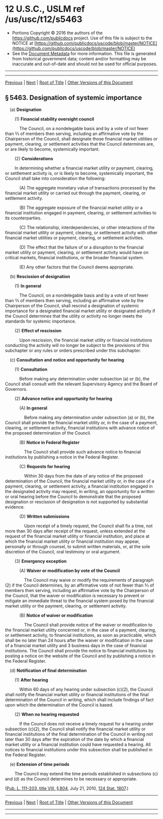 ---
---

# 12 U.S.C., USLM ref /us/usc/t12/s5463

* Portions Copyright © 2016 the authors of the https://github.com/publicdocs project.
  Use of this file is subject to the NOTICE at [https://github.com/publicdocs/uscode/blob/master/NOTICE](https://github.com/publicdocs/uscode/blob/master/NOTICE)
* See the [Document Metadata](././../../../../..//README.md) for more information.
  This file is generated from historical government data; content and/or formatting may be inaccurate and out-of-date and should not be used for official purposes.

----------
----------

[Previous](./../../../../..//us/usc/t12/ch53/schIV/m__us_usc_t12_s5462.md) | [Next](./../../../../..//us/usc/t12/ch53/schIV/m__us_usc_t12_s5464.md) | [Root of Title](./../../../../../) | [Other Versions of this Document](https://publicdocs.github.io/go/links?ns=uslm&ref=%2Fus%2Fusc%2Ft12%2Fs5463)

## § 5463. Designation of systemic importance

    (a) __Designation__ 

        (1) __Financial stability oversight council__ 

            The Council, on a nondelegable basis and by a vote of not fewer than ⅔ of members then serving, including an affirmative vote by the Chairperson of the Council, shall designate those financial market utilities or payment, clearing, or settlement activities that the Council determines are, or are likely to become, systemically important.

        (2) __Considerations__ 

        In determining whether a financial market utility or payment, clearing, or settlement activity is, or is likely to become, systemically important, the Council shall take into consideration the following:

            (A) The aggregate monetary value of transactions processed by the financial market utility or carried out through the payment, clearing, or settlement activity.

            (B) The aggregate exposure of the financial market utility or a financial institution engaged in payment, clearing, or settlement activities to its counterparties.

            (C) The relationship, interdependencies, or other interactions of the financial market utility or payment, clearing, or settlement activity with other financial market utilities or payment, clearing, or settlement activities.

            (D) The effect that the failure of or a disruption to the financial market utility or payment, clearing, or settlement activity would have on critical markets, financial institutions, or the broader financial system.

            (E) Any other factors that the Council deems appropriate.

    (b) __Rescission of designation__ 

        (1) __In general__ 

            The Council, on a nondelegable basis and by a vote of not fewer than ⅔ of members then serving, including an affirmative vote by the Chairperson of the Council, shall rescind a designation of systemic importance for a designated financial market utility or designated activity if the Council determines that the utility or activity no longer meets the standards for systemic importance.

        (2) __Effect of rescission__ 

            Upon rescission, the financial market utility or financial institutions conducting the activity will no longer be subject to the provisions of this subchapter or any rules or orders prescribed under this subchapter.

    (c) __Consultation and notice and opportunity for hearing__ 

        (1) __Consultation__ 

            Before making any determination under subsection (a) or (b), the Council shall consult with the relevant Supervisory Agency and the Board of Governors.

        (2) __Advance notice and opportunity for hearing__ 

            (A) __In general__ 

                Before making any determination under subsection (a) or (b), the Council shall provide the financial market utility or, in the case of a payment, clearing, or settlement activity, financial institutions with advance notice of the proposed determination of the Council.

            (B) __Notice in Federal Register__ 

                The Council shall provide such advance notice to financial institutions by publishing a notice in the Federal Register.

            (C) __Requests for hearing__ 

                Within 30 days from the date of any notice of the proposed determination of the Council, the financial market utility or, in the case of a payment, clearing, or settlement activity, a financial institution engaged in the designated activity may request, in writing, an opportunity for a written or oral hearing before the Council to demonstrate that the proposed designation or rescission of designation is not supported by substantial evidence.

            (D) __Written submissions__ 

                Upon receipt of a timely request, the Council shall fix a time, not more than 30 days after receipt of the request, unless extended at the request of the financial market utility or financial institution, and place at which the financial market utility or financial institution may appear, personally or through counsel, to submit written materials, or, at the sole discretion of the Council, oral testimony or oral argument.

        (3) __Emergency exception__ 

            (A) __Waiver or modification by vote of the Council__ 

                The Council may waive or modify the requirements of paragraph (2) if the Council determines, by an affirmative vote of not fewer than ⅔ of members then serving, including an affirmative vote by the Chairperson of the Council, that the waiver or modification is necessary to prevent or mitigate an immediate threat to the financial system posed by the financial market utility or the payment, clearing, or settlement activity.

            (B) __Notice of waiver or modification__ 

                The Council shall provide notice of the waiver or modification to the financial market utility concerned or, in the case of a payment, clearing, or settlement activity, to financial institutions, as soon as practicable, which shall be no later than 24 hours after the waiver or modification in the case of a financial market utility and 3 business days in the case of financial institutions. The Council shall provide the notice to financial institutions by posting a notice on the website of the Council and by publishing a notice in the Federal Register.

    (d) __Notification of final determination__ 

        (1) __After hearing__ 

            Within 60 days of any hearing under subsection (c)(2), the Council shall notify the financial market utility or financial institutions of the final determination of the Council in writing, which shall include findings of fact upon which the determination of the Council is based.

        (2) __When no hearing requested__ 

            If the Council does not receive a timely request for a hearing under subsection (c)(2), the Council shall notify the financial market utility or financial institutions of the final determination of the Council in writing not later than 30 days after the expiration of the date by which a financial market utility or a financial institution could have requested a hearing. All notices to financial institutions under this subsection shall be published in the Federal Register.

    (e) __Extension of time periods__ 

        The Council may extend the time periods established in subsections (c) and (d) as the Council determines to be necessary or appropriate.

([Pub. L. 111–203, title VIII, § 804][/us/pl/111/203/s804], July 21, 2010, [124 Stat. 1807][/us/stat/124/1807].)

----------

[Previous](./../../../../..//us/usc/t12/ch53/schIV/m__us_usc_t12_s5462.md) | [Next](./../../../../..//us/usc/t12/ch53/schIV/m__us_usc_t12_s5464.md) | [Root of Title](./../../../../../) | [Other Versions of this Document](https://publicdocs.github.io/go/links?ns=uslm&ref=%2Fus%2Fusc%2Ft12%2Fs5463)

----------
----------

[/us/pl/111/203/s804]: https://publicdocs.github.io/go/links?ns=uslm&ref=%2Fus%2Fpl%2F111%2F203%2Fs804
[/us/stat/124/1807]: https://publicdocs.github.io/go/links?ns=uslm&ref=%2Fus%2Fstat%2F124%2F1807


